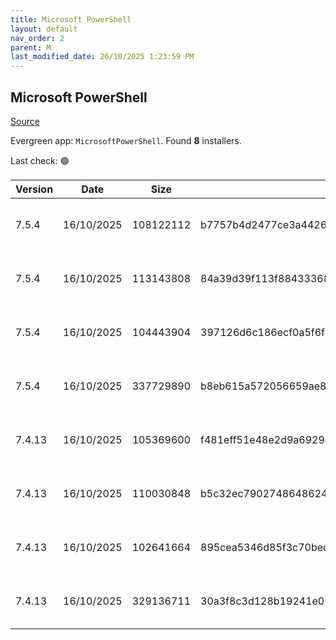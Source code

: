 ```yaml
---
title: Microsoft PowerShell
layout: default
nav_order: 2
parent: M
last_modified_date: 26/10/2025 1:23:59 PM
---
```


## Microsoft PowerShell

[Source](https://docs.microsoft.com/powershell/)

Evergreen app: `MicrosoftPowerShell`. Found **8** installers.

Last check: 🟢

| Version | Date       | Size      | Sha256                                                           | Architecture | InstallerType | Type       | URI                                                                                                                                                                                                      | Release |
| ------- | ---------- | --------- | ---------------------------------------------------------------- | ------------ | ------------- | ---------- | -------------------------------------------------------------------------------------------------------------------------------------------------------------------------------------------------------- | ------- |
| 7.5.4   | 16/10/2025 | 108122112 | b7757b4d2477ce3a4426d87b1b84d827b2272f83c75c1c0c9fbc21264da3adce | ARM64        | Default       | msi        | [https://github.com/PowerShell/PowerShell/releases/download/v7.5.4/PowerShell-7.5.4-win-arm64.msi](https://github.com/PowerShell/PowerShell/releases/download/v7.5.4/PowerShell-7.5.4-win-arm64.msi)     | Stable  |
| 7.5.4   | 16/10/2025 | 113143808 | 84a39d39f113f884333686c4df70bc6c517f5b5d3982d88b4a0139f10ebb3fcb | x64          | Default       | msi        | [https://github.com/PowerShell/PowerShell/releases/download/v7.5.4/PowerShell-7.5.4-win-x64.msi](https://github.com/PowerShell/PowerShell/releases/download/v7.5.4/PowerShell-7.5.4-win-x64.msi)         | Stable  |
| 7.5.4   | 16/10/2025 | 104443904 | 397126d6c186ecf0a5f6f572d920e87f8602b728be5b299b3401f34fb168b507 | x86          | Default       | msi        | [https://github.com/PowerShell/PowerShell/releases/download/v7.5.4/PowerShell-7.5.4-win-x86.msi](https://github.com/PowerShell/PowerShell/releases/download/v7.5.4/PowerShell-7.5.4-win-x86.msi)         | Stable  |
| 7.5.4   | 16/10/2025 | 337729890 | b8eb615a572056659ae8f74f45df8ef4b1c78524fc0f21a752d02a132ebd8c03 | x86          | Default       | msixbundle | [https://github.com/PowerShell/PowerShell/releases/download/v7.5.4/PowerShell-7.5.4.msixbundle](https://github.com/PowerShell/PowerShell/releases/download/v7.5.4/PowerShell-7.5.4.msixbundle)           | Stable  |
| 7.4.13  | 16/10/2025 | 105369600 | f481eff51e48e2d9a6929ec86b436b792c29d38c2514cfde8bde99172373dd50 | ARM64        | Default       | msi        | [https://github.com/PowerShell/PowerShell/releases/download/v7.4.13/PowerShell-7.4.13-win-arm64.msi](https://github.com/PowerShell/PowerShell/releases/download/v7.4.13/PowerShell-7.4.13-win-arm64.msi) | LTS     |
| 7.4.13  | 16/10/2025 | 110030848 | b5c32ec7902748648624f97c70a6d5637d93e9db4f21f9713868d7933e419efb | x64          | Default       | msi        | [https://github.com/PowerShell/PowerShell/releases/download/v7.4.13/PowerShell-7.4.13-win-x64.msi](https://github.com/PowerShell/PowerShell/releases/download/v7.4.13/PowerShell-7.4.13-win-x64.msi)     | LTS     |
| 7.4.13  | 16/10/2025 | 102641664 | 895cea5346d85f3c70becce5401112aa2288c06e49eb93e8cc65212a36a620a4 | x86          | Default       | msi        | [https://github.com/PowerShell/PowerShell/releases/download/v7.4.13/PowerShell-7.4.13-win-x86.msi](https://github.com/PowerShell/PowerShell/releases/download/v7.4.13/PowerShell-7.4.13-win-x86.msi)     | LTS     |
| 7.4.13  | 16/10/2025 | 329136711 | 30a3f8c3d128b19241e05d96947c995b9ac4fa2e86551ad306bb2d78b53744c0 | x86          | Default       | msixbundle | [https://github.com/PowerShell/PowerShell/releases/download/v7.4.13/PowerShell-7.4.13.msixbundle](https://github.com/PowerShell/PowerShell/releases/download/v7.4.13/PowerShell-7.4.13.msixbundle)       | LTS     |
